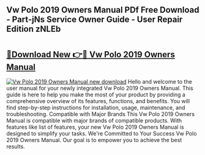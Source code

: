 ## Vw Polo 2019 Owners Manual PDf Free Download - Part-jNs Service Owner Guide - User Repair Edition zNLEb

# <h2><a href="http://cf1300.oget.top/?id=Vw+Polo+2019+Owners+Manual">🔗Download New 👉🔴 Vw Polo 2019 Owners Manual</a></h2>

[![Vw Polo 2019 Owners Manual new download](https://i.imgur.com/5g1atiW.png)](http://cf1300.oget.top/?id=Vw+Polo+2019+Owners+Manual)
Hello and welcome to the user manual for your newly integrated Vw Polo 2019 Owners Manual. This guide is here to help you make the most of your product by providing a comprehensive overview of its features, functions, and benefits. You will find step-by-step instructions for installation, usage, maintenance, and troubleshooting. Compatible with Major Brands This Vw Polo 2019 Owners Manual is compatible with major brands of compatible products. With features like list of features, your new Vw Polo 2019 Owners Manual is designed to simplify your tasks. We're Committed to Your Success Vw Polo 2019 Owners Manual. Our goal is to empower you to achieve the best results.
